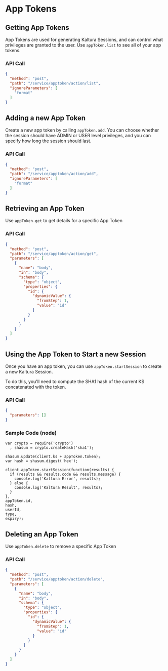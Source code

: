 <!--METADATA
{
  "sortOrder": 100,
  "tags": [
    "appToken"
  ],
  "keywords": [],
  "summary": "Learn how to create, view, and delete App Tokens"
}
-->

# App Tokens


## Getting App Tokens
App Tokens are used for generating Kaltura Sessions, and can control what privileges are granted to the user. Use ```appToken.list``` to see all of your app tokens.

### API Call
```json
{
  "method": "post",
  "path": "/service/apptoken/action/list",
  "ignoreParameters": [
    "format"
  ]
}
```

## Adding a new App Token
Create a new app token by calling ```appToken.add```.  You can choose whether the session should have ADMIN or USER level privileges, and you can specify how long the session should last.

### API Call
```json
{
  "method": "post",
  "path": "/service/apptoken/action/add",
  "ignoreParameters": [
    "format"
  ]
}
```

## Retrieving an App Token
Use `appToken.get` to get details for a specific App Token

### API Call
```json
{
  "method": "post",
  "path": "/service/apptoken/action/get",
  "parameters": [
    {
      "name": "body",
      "in": "body",
      "schema": {
        "type": "object",
        "properties": {
          "id": {
            "dynamicValue": {
              "fromStep": 1,
              "value": "id"
            }
          }
        }
      }
    }
  ]
}
```

## Using the App Token to Start a new Session
Once you have an app token, you can use `appToken.startSession` to create a new
Kaltura Session.

To do this, you'll need to compute the SHA1 hash of the current KS concatenated
with the token.

### API Call
```json
{
  "parameters": []
}
```
### Sample Code (node)
```node
var crypto = require('crypto')
  , shasum = crypto.createHash('sha1');

shasum.update(client.ks + appToken.token);
var hash = shasum.digest('hex');

client.appToken.startSession(function(results) {
  if (results && results.code && results.message) {
    console.log('Kaltura Error', results);
  } else {
    console.log('Kaltura Result', results);
  }
},
appToken.id,
hash,
userId,
type,
expiry);
```

## Deleting an App Token
Use `appToken.delete` to remove a specific App Token

### API Call
```json
{
  "method": "post",
  "path": "/service/apptoken/action/delete",
  "parameters": [
    {
      "name": "body",
      "in": "body",
      "schema": {
        "type": "object",
        "properties": {
          "id": {
            "dynamicValue": {
              "fromStep": 1,
              "value": "id"
            }
          }
        }
      }
    }
  ]
}
```
